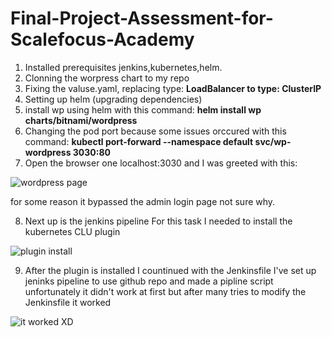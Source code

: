 # Final-Project-Assessment-for-Scalefocus-Academy
1. Installed prerequisites jenkins,kubernetes,helm.
2. Clonning the worpress chart to my repo
3. Fixing the valuse.yaml, replacing type: **LoadBalancer to type: ClusterIP**
4. Setting up helm (upgrading dependencies)
5. install wp using helm with this command: 
 **helm install wp charts/bitnami/wordpress**
6. Changing the pod port because some issues orccured with this command:
**kubectl port-forward --namespace default svc/wp-wordpress 3030:80**
7. Open the browser one localhost:3030 and I was greeted with this:

![wordpress page](https://github.com/DekoTheKing/Final-Project-Assessment-for-Scalefocus-Academy/assets/101192308/944456cf-101f-44e5-91d1-3569e05fab9c)

for some reason it bypassed the admin login page not sure why.

8. Next up is the jenkins pipeline 
For this task I needed to install the kubernetes CLU plugin

![plugin install](https://github.com/DekoTheKing/Final-Project-Assessment-for-Scalefocus-Academy/assets/101192308/b89969a5-6c0c-48a8-890f-77f8f717a403)

9. After the plugin is installed I countinued with the Jenkinsfile
I've set up jeninks pipeline to use github repo and made a pipline script unfortunately it didn't work at first but after many tries to modify the Jenkinsfile it worked

![it worked XD](https://github.com/DekoTheKing/Final-Project-Assessment-for-Scalefocus-Academy/assets/101192308/cbdcc53a-1d53-4448-b44c-0bc2a58ae9de)
